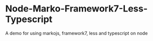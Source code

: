 # Node-Marko-Framework7-Less-Typescript
A demo for using markojs, framework7, less and typescript on node




